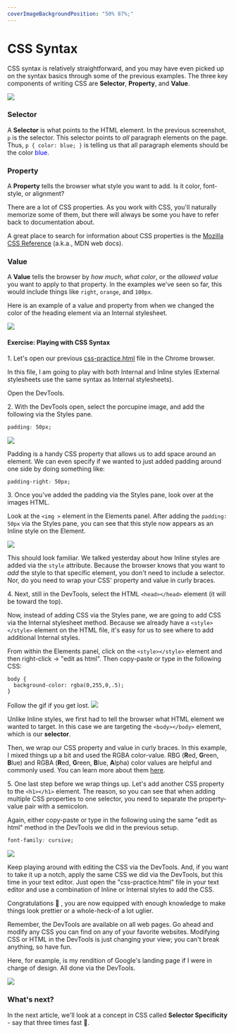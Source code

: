 ```yaml
---
coverImageBackgroundPosition: "50% 87%;"
---
```


# CSS Syntax

CSS syntax is relatively straightforward, and you may have even picked up on the syntax basics through some of the previous examples. The three key components of writing CSS are **Selector**, **Property**, and **Value**.

![](public/assets/selector-property-value.png)

### Selector
A **Selector** is what points to the HTML element. In the previous screenshot, `p` is the selector. This selector points to *all* paragraph elements on the page.  Thus, `p { color: blue; }` is telling us that all paragraph elements should be the color <span style="color:blue">blue</span>. 

### Property
A **Property** tells the browser what style you want to add. Is it color, font-style, or alignment?

There are a lot of CSS properties.  As you work with CSS, you'll naturally memorize some of them, but there will always be some you have to refer back to documentation about. 

A great place to search for information about CSS properties is the [Mozilla CSS Reference](https://developer.mozilla.org/en-US/docs/Web/CSS/Reference) (a.k.a., MDN web docs).  

### Value
A **Value** tells the browser by _how much_, _what color_, or the _allowed value_ you want to apply to that property. In the examples we've seen so far, this would include things like `right`, `orange`, and `100px`.

Here is an example of a value and property from when we changed the color of the heading element via an Internal stylesheet.

![](public/assets/value.png)

#### Exercise: Playing with CSS Syntax

1\.  Let's open our previous [css-practice.html](src/css-practice.html) file in the Chrome browser.

In this file, I am going to play with both Internal and Inline styles (External stylesheets use the same syntax as Internal stylesheets).

Open the DevTools.

2\. With the DevTools open, select the porcupine image, and add the following via the Styles pane.

```css
padding: 50px;
```

![](public/assets/padding.gif)

Padding is a handy CSS property that allows us to add space around an element.  We can even specify if we wanted to just added padding around one side by doing something like:

```css
padding-right: 50px;
```

3\. Once you've added the padding via the Styles pane, look over at the images HTML.

Look at the `<img >` element in the Elements panel.  After adding the `padding: 50px` via the Styles pane, you can see that this style now appears as an Inline style on the Element.

![](public/assets/padding.png)

This should look familiar.  We talked yesterday about how Inline styles are added via the `style` attribute.  Because the browser knows that you want to _add_ the style to that specific element, you don't need to include a selector. Nor, do you need to wrap your CSS' property and value in curly braces.

4\. Next, still in the DevTools, select the HTML `<head></head>` element (it will be toward the top).

Now, instead of adding CSS via the Styles pane, we are going to add CSS via the Internal stylesheet method.  Because we already have a `<style></style>` element on the HTML file, it's easy for us to see where to add additional Internal styles.

From within the Elements panel, click on the `<style></style>` element and then right-click -> "edit as html".  Then copy-paste or type in the following CSS:

```
body {
  background-color: rgba(0,255,0,.5);
}
```

Follow the gif if you get lost.
![](public/assets/background-color.gif)

Unlike Inline styles, we first had to tell the browser what HTML element we wanted to target.  In this case we are targeting the `<body></body>` element, which is our **selector**.

Then, we wrap our CSS property and value in curly braces.  In this example, I mixed things up a bit and used the RGBA color-value.  RBG (**R**ed, **G**reen, **B**lue) and RGBA (**R**ed, **G**reen, **B**lue, **A**lpha) color values are helpful and commonly used.  You can learn more about them [here](https://www.w3schools.com/css/css3_colors.asp).

5\. One last step before we wrap things up.  Let's add another CSS property to the `<h1></h1>` element.  The reason, so you can see that when adding multiple CSS properties to one selector, you need to separate the property-value pair with a semicolon.

Again, either copy-paste or type in the following using the same "edit as html" method in the DevTools we did in the previous setup.

```css
font-family: cursive;
```

![](public/assets/multiple.gif)

Keep playing around with editing the CSS via the DevTools.  And, if you want to take it up a notch, apply the same CSS we did via the DevTools, but this time in your text editor.  Just open the "css-practice.html" file in your text editor and use a combination of Inline or Internal styles to add the CSS.

Congratulations 👏 , you are now equipped with enough knowledge to make things look prettier or a whole-heck-of a lot uglier.

Remember, the DevTools are available on all web pages.  Go ahead and modify any CSS you can find on any of your favorite websites.  Modifying CSS or HTML in the DevTools is just changing your view; you can't break anything, so have fun.

Here, for example, is my rendition of Google's landing page if I were in charge of design.  All done via the DevTools.

![](public/assets/google.png)

### What's next?

In the next article, we'll look at a concept in CSS called **Selector Specificity** - say that three times fast 😬.
